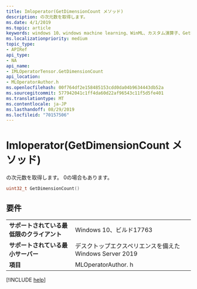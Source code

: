 ```yaml
---
title: Imloperator(GetDimensionCount メソッド)
description: の次元数を取得します。
ms.date: 4/1/2019
ms.topic: article
keywords: windows 10、windows machine learning、WinML、カスタム演算子、GetDimensionCount
ms.localizationpriority: medium
topic_type:
- APIRef
api_type:
- NA
api_name:
- IMLOperatorTensor.GetDimensionCount
api_location:
- MLOperatorAuthor.h
ms.openlocfilehash: 00f764df2e158485153cdd0da04b9634443db52a
ms.sourcegitcommit: 577942041c1ff4da60d22af96543c11f5d5fe401
ms.translationtype: MT
ms.contentlocale: ja-JP
ms.lasthandoff: 08/29/2019
ms.locfileid: "70157506"
---
```

# <a name="imloperatortensorgetdimensioncount-method"></a>Imloperator(GetDimensionCount メソッド)

の次元数を取得します。  0の場合もあります。

```cpp
uint32_t GetDimensionCount()
```

## <a name="requirements"></a>要件

| | |
|-|-|
| **サポートされている最低限のクライアント** | Windows 10、ビルド17763 |
| **サポートされている最小サーバー** | デスクトップエクスペリエンスを備えた Windows Server 2019 |
| **項目** | MLOperatorAuthor. h |

[!INCLUDE [help](../../includes/get-help.md)]
